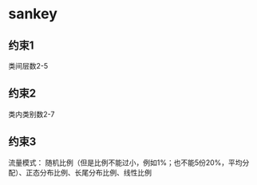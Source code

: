 # sankey
## 约束1 
类间层数2-5
## 约束2 
类内类别数2-7
## 约束3 
流量模式： 随机比例（但是比例不能过小，例如1%；也不能5份20%，平均分配）、正态分布比例、长尾分布比例、线性比例